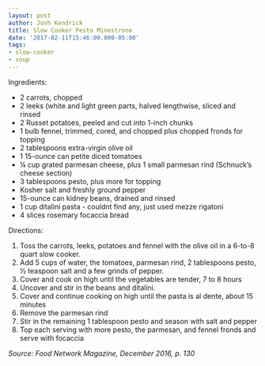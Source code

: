 ```yaml
---
layout: post
author: Josh Kendrick
title: Slow Cooker Pesto Minestrone
date: '2017-02-11T15:46:00.000-05:00'
tags:
- slow-cooker
- soup
---
```


Ingredients:
* 2 carrots, chopped
* 2 leeks (white and light green parts, halved lengthwise, sliced and rinsed
* 2 Russet potatoes, peeled and cut into 1-inch chunks
* 1 bulb fennel, trimmed, cored, and chopped plus chopped fronds for topping
* 2 tablespoons extra-virgin olive oil
* 1 15-ounce can petite diced tomatoes
* ¼ cup grated parmesan cheese, plus 1 small parmesan rind (Schnuck’s cheese section)
* 3 tablespoons pesto, plus more for topping
* Kosher salt and freshly ground pepper
* 15-ounce can kidney beans, drained and rinsed
* 1 cup ditalini pasta - couldnt find any, just used mezze rigatoni
* 4 slices rosemary focaccia bread

Directions:
1. Toss the carrots, leeks, potatoes and fennel with the olive oil in a 6-to-8 quart slow cooker. 
2. Add 5 cups of water, the tomatoes, parmesan rind, 2 tablespoons pesto, ½ teaspoon salt and a few grinds of pepper. 
3. Cover and cook on high until the vegetables are tender, 7 to 8 hours
4. Uncover and stir in the beans and ditalini. 
5. Cover and continue cooking on high until the pasta is al dente, about 15 minutes
6. Remove the parmesan rind
7. Stir in the remaining 1 tablespoon pesto and season with salt and pepper
8. Top each serving with more pesto, the parmesan, and fennel fronds and serve with focaccia

*Source: Food Network Magazine, December 2016, p. 130*
